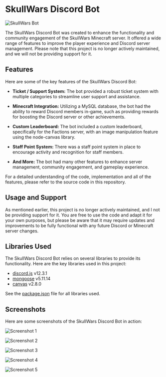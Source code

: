 # SkullWars Discord Bot

![SkullWars Bot](https://i.gyazo.com/e75479b0bfc6b5867d748cb1a11a559d.png) 

The SkullWars Discord Bot was created to enhance the functionality and community engagement of the SkullWars Minecraft server. It offered a wide range of features to improve the player experience and Discord server management. Please note that this project is no longer actively maintained, and we will not be providing support for it.

## Features

Here are some of the key features of the SkullWars Discord Bot:

- **Ticket / Support System:** The bot provided a robust ticket system with multiple categories to streamline user support and assistance.

- **Minecraft Integration:** Utilizing a MySQL database, the bot had the ability to reward Discord members in-game, such as providing rewards for boosting the Discord server or other achievements.

- **Custom Leaderboard:** The bot included a custom leaderboard, specifically for the Factions server, with an image manipulation feature using the node-canvas library.

- **Staff Point System:** There was a staff point system in place to encourage activity and recognition for staff members.

- **And More:** The bot had many other features to enhance server management, community engagement, and gameplay experience.

For a detailed understanding of the code, implementation and all of the features, please refer to the source code in this repository.

## Usage and Support

As mentioned earlier, this project is no longer actively maintained, and I not be providing support for it. You are free to use the code and adapt it for your own purposes, but please be aware that it may require updates and improvements to be fully functional with any future Discord or Minecraft server changes.

## Libraries Used

The SkullWars Discord Bot relies on several libraries to provide its functionality. Here are the key libraries used in this project:

- [discord.js](https://github.com/discordjs/discord.js) v12.3.1
- [mongoose](https://github.com/Automattic/mongoose) v5.11.14
- [canvas](https://github.com/Automattic/mongoose) v2.8.0

See the [package.json](package.json) file for all libraries used.

## Screenshots

Here are some screenshots of the SkullWars Discord Bot in action:

![Screenshot 1](https://i.gyazo.com/239500c35abd78be45a76d29af3a024d.png)

![Screenshot 2](https://i.gyazo.com/a9e3b63d73bdabe677778fd6b9bf9956.png)

![Screenshot 3](https://i.gyazo.com/8692299346248fa3c6066005404fcdb3.png)

![Screenshot 4](https://i.gyazo.com/6a3825e006e998d7674077f778a0b69c.png)

![Screenshot 5](https://i.gyazo.com/e051c308e7c912c429c120aa1a6719de.png)
